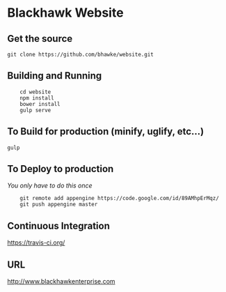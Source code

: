 Blackhawk Website
==============

Get the source
--------------
    git clone https://github.com/bhawke/website.git

Building and Running
---------------
```
    cd website
    npm install
    bower install
    gulp serve
```


To Build for production (minify, uglify, etc...)
---------------
    gulp

To Deploy to production
----------------
*You only have to do this once*
```
    git remote add appengine https://code.google.com/id/89AMhpErMqz/
    git push appengine master
```

Continuous Integration
----------------
https://travis-ci.org/

URL
----------------
http://www.blackhawkenterprise.com
